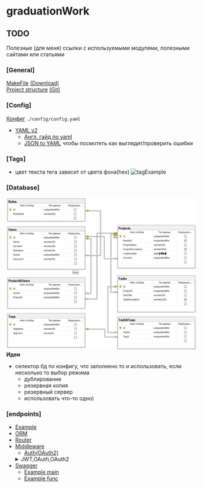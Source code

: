 # graduationWork
## TODO
Полезные (для меня) ссылки с используемыми модулями, полезными сайтами или статьями

### [General]
[MakeFile](https://habr.com/ru/post/461467/) [(Download)](http://gnuwin32.sourceforge.net/packages/make.htm) \
[Project structure](https://medium.com/nuances-of-programming/идеальная-настройка-вашего-следующего-golang-проекта-1b2108c365e) 
[(Git)](https://github.com/MartinHeinz/go-project-blueprint)

### [Config]
[Конфиг](./config/config.yaml) `./config/config.yaml` 
* [YAML v2](https://github.com/go-yaml/yaml/) 
  * [Англ. гайд по yaml](https://www.cloudbees.com/blog/yaml-tutorial-everything-you-need-get-started) 
  * [JSON to YAML](https://www.json2yaml.com) чтобы посмотеть как выглядит/проверить ошибки

### [Tags]
- цвет текста тега зависит от цвета фона(hex) 
  ![tagExample](./assets/images/tagExample.png)
  
### [Database]
![ER Model](./assets/images/ER_Diag.png) \
**Идеи**  
- селектор бд по конфигу, что заполнено то и использовать, если несколько то выбор режима
    - дублирование
    - резервная копия
    - резервный сервер
    - использовать что-то одно)
  
### [endpoints]
- [Example](https://github.com/eddycjy/go-gin-example)
- [ORM](https://github.com/go-reform/reform)  
- [Router](https://github.com/gin-gonic/gin)
- [Middleware](https://github.com/gin-gonic/contrib)
  * [Auth(OAuth2)]()
  <details> 
    <summary>JWT,OAuth,OAuth2</summary>
    Firstly, we have to differentiate JWT and OAuth. Basically, JWT is a token format. OAuth is an authorization protocol that can use JWT as a token. OAuth uses server-side and client-side storage. If you want to do real logout you must go with OAuth2. Authentication with JWT token can not logout actually. Because you don't have an Authentication Server that keeps track of tokens. If you want to provide an API to 3rd party clients, you must use OAuth2 also. OAuth2 is very flexible. JWT implementation is very easy and does not take long to implement. If your application needs this sort of flexibility, you should go with OAuth2. But if you don't need this use-case scenario, implementing OAuth2 is a waste of time.
  </details>
- [Swagger](https://github.com/swaggo/gin-swagger)
   * [Example main](https://github.com/swaggo/swag/blob/master/example/celler/main.go)
   * [Example func](https://github.com/swaggo/swag/blob/master/example/celler/controller/examples.go)
